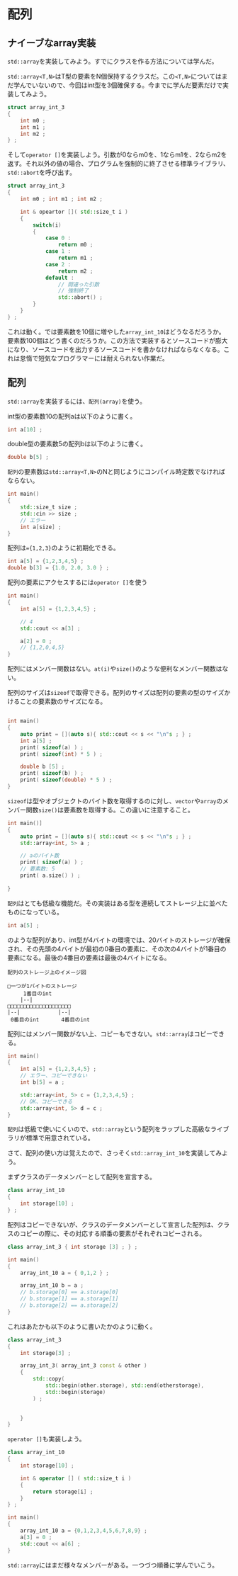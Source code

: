 # 配列

## ナイーブなarray実装

`std::array`を実装してみよう。すでにクラスを作る方法については学んだ。

`std::array<T,N>`はT型の要素をN個保持するクラスだ。この`<T,N>`についてはまだ学んでいないので、今回はint型を3個確保する。今までに学んだ要素だけで実装してみよう。

~~~cpp
struct array_int_3
{
    int m0 ;
    int m1 ;
    int m2 ;
} ;
~~~

そして`operator []`を実装しよう。引数が0ならm0を、1ならm1を、2ならm2を返す。それ以外の値の場合、プログラムを強制的に終了させる標準ライブラリ、`std::abort`を呼び出す。



~~~cpp
struct array_int_3
{
    int m0 ; int m1 ; int m2 ;

    int & opeartor []( std::size_t i )
    {
        switch(i)
        {
            case 0 :
                return m0 ;
            case 1 :
                return m1 ;
            case 2 :
                return m2 ;
            default :
                // 間違った引数
                // 強制終了
                std::abort() ;
        }
    }
} ;
~~~

これは動く。では要素数を10個に増やした`array_int_10`はどうなるだろうか。要素数100個はどう書くのだろうか。この方法で実装するとソースコードが膨大になり、ソースコードを出力するソースコードを書かなければならなくなる。これは怠惰で短気なプログラマーには耐えられない作業だ。

## 配列

`std::array`を実装するには、`配列(array)`を使う。

int型の要素数10の配列aは以下のように書く。

~~~cpp
int a[10] ;
~~~

double型の要素数5の配列bは以下のように書く。

~~~cpp
double b[5] ;
~~~

`配列`の要素数は`std::array<T,N>`のNと同じようにコンパイル時定数でなければならない。

~~~c++
int main()
{
    std::size_t size ;
    std::cin >> size ;
    // エラー
    int a[size] ;
}
~~~

配列は`={1,2,3}`のように初期化できる。

~~~cpp
int a[5] = {1,2,3,4,5} ;
double b[3] = {1.0, 2.0, 3.0 } ;
~~~

配列の要素にアクセスするには`operator []`を使う

~~~cpp
int main()
{
    int a[5] = {1,2,3,4,5} ;

    // 4
    std::cout << a[3] ;

    a[2] = 0 ;
    // {1,2,0,4,5}
}
~~~

配列にはメンバー関数はない。`at(i)`や`size()`のような便利なメンバー関数はない。

配列のサイズは`sizeof`で取得できる。配列のサイズは配列の要素の型のサイズかけることの要素数のサイズになる。

~~~cpp

int main()
{
    auto print = [](auto s){ std::cout << s << "\n"s ; } ;
    int a[5] ;
    print( sizeof(a) ) ;
    print( sizeof(int) * 5 ) ;

    double b [5] ;
    print( sizeof(b) ) ;
    print( sizeof(double) * 5 ) ;
}
~~~

`sizeof`は型やオブジェクトのバイト数を取得するのに対し、`vector`や`array`のメンバー関数`size()`は要素数を取得する。この違いに注意すること。

~~~cpp
int main()]
{
    auto print = [](auto s){ std::cout << s << "\n"s ; } ;
    std::array<int, 5> a ;

    // aのバイト数
    print( sizeof(a) ) ;
    // 要素数: 5
    print( a.size() ) ;
     
}
~~~

`配列`はとても低級な機能だ。その実装はある型を連続してストレージ上に並べたものになっている。

~~~cpp
int a[5] ;
~~~

のような配列があり、int型が4バイトの環境では、20バイトのストレージが確保され、その先頭の4バイトが最初の0番目の要素に、その次の4バイトが1番目の要素になる。最後の4番目の要素は最後の4バイトになる。

~~~
配列のストレージ上のイメージ図

□一つが1バイトのストレージ
     1番目のint
    |--|
□□□□□□□□□□□□□□□□□□□□
|--|            |--|
 0番目のint       4番目のint
~~~

配列にはメンバー関数がない上、コピーもできない。`std::array`はコピーできる。

~~~c++
int main()
{
    int a[5] = {1,2,3,4,5} ;
    // エラー、コピーできない
    int b[5] = a ;

    std::array<int, 5> c = {1,2,3,4,5} ;
    // OK、コピーできる
    std::array<int, 5> d = c ;
}
~~~

`配列`は低級で使いにくいので、`std::array`という配列をラップした高級なライブラリが標準で用意されている。

さて、配列の使い方は覚えたので、さっそく`std::array_int_10`を実装してみよう。

まずクラスのデータメンバーとして配列を宣言する。

~~~cpp
class array_int_10
{
    int storage[10] ;
} ;
~~~

配列はコピーできないが、クラスのデータメンバーとして宣言した配列は、クラスのコピーの際に、その対応する順番の要素がそれぞれコピーされる。

~~~cpp
class array_int_3 { int storage [3] ; } ;

int main()
{
    array_int_10 a = { 0,1,2 } ;

    array_int_10 b = a ;
    // b.storage[0] == a.storage[0] 
    // b.storage[1] == a.storage[1] 
    // b.storage[2] == a.storage[2] 
}
~~~

これはあたかも以下のように書いたかのように動く。

~~~cpp
class array_int_3
{
    int storage[3] ;

    array_int_3( array_int_3 const & other )
    {
        std::copy(
            std::begin(other.storage), std::end(otherstorage),
            std::begin(storage)
        ) ;

        
    }
}
~~~

`operator []`も実装しよう。

~~~cpp
class array_int_10
{
    int storage[10] ;

    int & operator [] ( std::size_t i )
    {
        return storage[i] ;
    }
} ;

int main()
{
    array_int_10 a = {0,1,2,3,4,5,6,7,8,9} ;
    a[3] = 0 ;
    std::cout << a[6] ;
}
~~~

`std::array`にはまだ様々なメンバーがある。一つづつ順番に学んでいこう。
